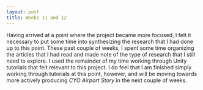 ```yaml
---
layout: post
title: Weeks 11 and 12
--- 
```


Having arrived at a point where the project became more focused, I felt it necessary to put some time into synthesizing the research that I had done up to this point. These past couple of weeks, I spent some time organizing the articles that I had read and made note of the type of research that I still need to explore. I used the remainder of my time working through Unity tutorials that felt relevant to this project. I do feel that I am finished simply working through tutorials at this point, however, and will be moving towards more actively producing *CYO Airport Story* in the next couple of weeks. 
